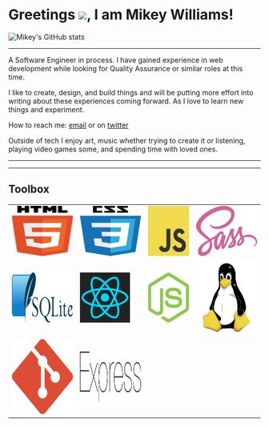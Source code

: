 # Greetings <img src="https://raw.githubusercontent.com/MartinHeinz/MartinHeinz/master/wave.gif" width="30px">, I am Mikey Williams!


![Mikey's GitHub stats](https://github-readme-stats.vercel.app/api?username=mikeyjwilliams&count_private=true&show_icons=true)

---

A Software Engineer in process. I have gained experience in web development while looking for Quality Assurance or similar roles at this time.

I like to create, design, and build things and will be putting more effort into writing about these experiences coming forward. As I love to learn new
things and experiment.


How to reach me: [email](mailto:williamsmikeyj@outlook.com) or on [twitter](https://twitter.com/thoughtToDesign)

Outside of tech I enjoy art, music whether trying to create it or listening, playing video games some, and spending time with loved ones. 


---




---

## Toolbox 

<table>
    <tr>
        <td>
            <img src="./imgs/html5-1.svg" alt="html5" width="150" height="100">
        </td>
        <td>
            <img src="./imgs/css-5.svg" alt="css3" width="150" height="100">
        </td>
        <td>
            <img src="./imgs/logo-javascript.svg" alt="JavaScript" width="100" height="100">
        </td>
        <td>
            <img src="./imgs/sass-1.svg" alt="sassy sass" width="150" height="100">
        </td>
    </tr>
    <tr>
        <td>
            <img src="./imgs/sqlite.svg" alt="sqlite" width="150" height="100">
        </td>
        <td>
            <img src="./imgs/react-1.svg" alt="ReactJs" width="100" height="100">
        </td>
        <td>
            <img src="./imgs/nodejs-icon.svg" alt="Node.js" with="150" height="100">
        </td>
        <td>
            <img src="./imgs/linux-tux.svg" alt="Linux systems" width="150" height="150">
        </td>
    </tr>
    <tr>
        <td>
            <img src="./imgs/git-icon.svg" alt="git and github" width="150" height="150">
        </td>
        <td>
            <img src="./imgs/express-109.svg" alt="express.js" width="150" height="100">
        </td>
    </tr>



</table>


















